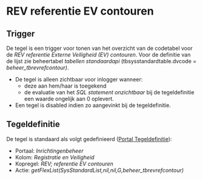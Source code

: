# REV referentie EV contouren

## Trigger

De tegel is een trigger voor tonen van het overzicht van de codetabel voor de _REV referentie Externe Veiligheid (EV) contouren_. Voor de definitie van de lijst zie beheertabel _tabellen standaardapi_ (tbsysstandardtable.dvcode = _beheer_tbrevrefcontour)_.

- De tegel is alleen zichtbaar voor inlogger wanneer:
  - deze aan hem/haar is toegekend
  - de evaluatie van het _SQL statement onzichtbaar_ bij de tegeldefinitie een waarde ongelijk aan 0 oplevert.
- Een tegel is disabled indien zo aangevinkt bij de tegeldefinitie.

## Tegeldefinitie

De tegel is standaard als volgt gedefinieerd ([Portal Tegeldefinitie](/docs/instellen_inrichten/portaldefinitie/portal_tegel.md)):

- Portaal: _Inrichtingenbeheer_
- Kolom: _Registratie en Veiligheid_
- Kopregel: _REV; referentie EV contouren_
- Actie: _getFlexList(SysStandardList,nil,nil,G,beheer_tbrevrefcontour)_
